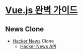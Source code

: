 # [Vue.js 완벽 가이드](https://www.inflearn.com/course/vue-js)

## News Clone

- [Hacker News](https://news.ycombinator.com) Clone
    - [Hacker News API](https://github.com/tastejs/hacker-news-pwas/blob/master/docs/api.md)